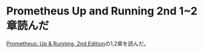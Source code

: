 # Prometheus Up and Running 2nd 1~2章読んだ
[Prometheus: Up & Running, 2nd Edition](https://learning.oreilly.com/library/view/prometheus-up/9781098131135/)の1,2章を読んだ。

